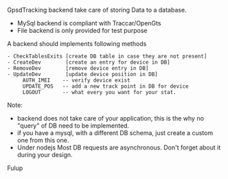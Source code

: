 GpsdTracking backend take care of storing Data to a database.

  - MySql backend is compliant with Traccar/OpenGts
  - File  backend is only provided for test purpose

A backend should implements following methods

    - CheckTablesExits [create DB table in case they are not present]
    - CreateDev        [create an entry for device in DB]
    - RemoveDev        [remove device entry in DB]
    - UpdateDev        [update device position in DB]
         AUTH_IMEI    -- verify device exist
         UPDATE_POS   -- add a new track point in DB for device
         LOGOUT       -- what every you want for your stat.

Note:

 -  backend does not take care of your application, this is the why
    no "query" of DB need to be implemented.
 -  if you have a mysql, with a different DB schema, just create a custom
    one from this one.
 -  Under nodejs Most DB requests are asynchronous. Don't forget about it
    during your design.

Fulup